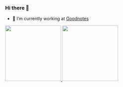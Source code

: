 ### Hi there 👋

- 🔭 I’m currently working at [Goodnotes](https://github.com/GoodNotes)

<div align="leading">
  <a href="https://github.com/bwide">
  <img height="180em" src="https://github-readme-stats.vercel.app/api?username=bwide&show_icons=true&theme=dracula&count_private=true&hide_rank=true"/>
  <img height="180em" src="https://github-readme-stats.vercel.app/api/top-langs/?username=bwide&langs_count=5&theme=dracula"/>
</div>
